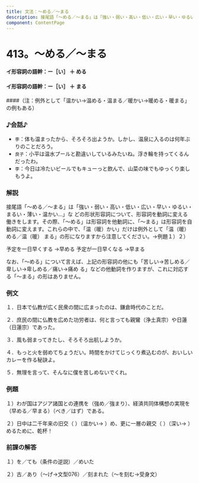 ```yaml
---
title: 文法：～める／～まる
description: 接尾語「～める／～まる」は「強い・弱い・高い・低い・広い・早い・ゆるい・まるい・薄い・温かい…」な どの形状形容詞について、形容詞を動詞に変える働きをします。その際、「～める」は形容詞を他動詞に、「～まる」は形容詞を自動詞に変えます。これらの中で、「温（暖）かい」だけは例外として「温（暖）める／温（暖） まる」の形になりますから注意してください。→例題１）２）
component: ContentPage
---
```



# 413。～める／～まる
#### イ形容詞の語幹：ー［い］ ＋ める
#### イ形容詞の語幹：ー［い］ ＋ まる
####（注：例外として「温かい→温める・温まる／暖かい→暖める・暖まる」の例もある）
### ♪会話♪
- `李`：体も温まったから、そろそろ出ようか。しかし、温泉に入るのは何年ぶりのことだろう。
- `良子`：小平は温水プールと勘違いしているみたいね。浮き輪を持ってくるんだったわ。
- `李`：今日は冷たいビールでもキューっと飲んで、山菜の味でもゆっくり楽しもうよ。
### 解説
接尾語「～める／～まる」は「強い・弱い・高い・低い・広い・早い・ゆるい・まるい・薄い・温かい…」な どの形状形容詞について、形容詞を動詞に変える働きをします。その際、「～める」は形容詞を他動詞に、「～まる」は形容詞を自動詞に変えます。これらの中で、「温（暖）かい」だけは例外として「温（暖）める／温（暖） まる」の形になりますから注意してください。→例題１）２）

予定を一日早くする →早める 予定が一日早くなる →早まる

なお、「～める」について言えば、上記の形容詞の他にも「苦しい→苦しめる／卑しい→卑しめる／痛い→痛め る」などの他動詞を作りますが、これに対応する「～まる」の形はありません。
### 例文
１．日本で仏教が広く民衆の間に広まったのは、鎌倉時代のことだ。

２．庶民の間に仏教を広めた功労者は、何と言っても親鸞（浄土真宗）や日蓮（日蓮宗）であった。

３．風も弱まってきたし、そろそろ出航しようか。

４．もっと火を弱めてちょうだい。時間をかけてじっくり煮込むのが、おいしいカレーを作る秘訣よ。

５．無理を言って、そんなに僕を苦しめないでくれ。
### 例題
１）わが国はアジア諸国との連携を（強め／強まり）、経済共同体構想の実現を（早める／早まる）（べき／はず）である。

２）日中は二千年来の旧交（ ）（温かい→ ）め、更に一層の親交（ ）（深い→ ）めるために、乾杯！
### 前課の解答
１）を／ても（条件の逆説）／めいた

２）古／あり（～げ→文型076）／刻まれた（～を刻む→受身文）
